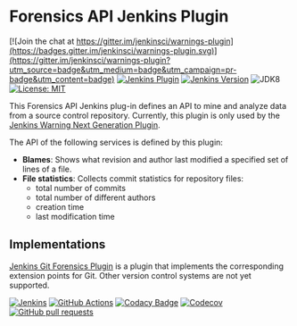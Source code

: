 # Forensics API Jenkins Plugin

[![Join the chat at https://gitter.im/jenkinsci/warnings-plugin](https://badges.gitter.im/jenkinsci/warnings-plugin.svg)](https://gitter.im/jenkinsci/warnings-plugin?utm_source=badge&utm_medium=badge&utm_campaign=pr-badge&utm_content=badge)
[![Jenkins Plugin](https://img.shields.io/jenkins/plugin/v/forensics-api.svg)](https://plugins.jenkins.io/forensics-api)
[![Jenkins Version](https://img.shields.io/badge/Jenkins-2.138.4-green.svg?label=min.%20Jenkins)](https://jenkins.io/download/)
![JDK8](https://img.shields.io/badge/jdk-8-yellow.svg?label=min.%20JDK)
[![License: MIT](https://img.shields.io/badge/license-MIT-yellow.svg)](https://opensource.org/licenses/MIT)

This Forensics API Jenkins plug-in defines an API to mine and analyze data from a source control repository. Currently, this plugin is only used
by the [Jenkins Warning Next Generation Plugin](https://github.com/jenkinsci/warnings-ng-plugin).
 
The API of the following services is defined by this plugin:
- **Blames**: Shows what revision and author last modified a specified set of lines of a file.
- **File statistics**: Collects commit statistics for repository files:
  - total number of commits
  - total number of different authors
  - creation time
  - last modification time

## Implementations

[Jenkins Git Forensics Plugin](https://github.com/jenkinsci/git-forensics-plugin) is a plugin that implements the 
corresponding extension points for Git. Other version control systems are not yet supported.  

[![Jenkins](https://ci.jenkins.io/job/Plugins/job/forensics-api-plugin/job/master/badge/icon)](https://ci.jenkins.io/job/Plugins/job/forensics-api-plugin/job/master/)
[![GitHub Actions](https://github.com/jenkinsci/forensics-api-plugin/workflows/GitHub%20Actions/badge.svg)](https://github.com/jenkinsci/forensics-api-plugin/actions)
[![Codacy Badge](https://api.codacy.com/project/badge/Grade/1be7bb5b899446968e411e6e59c8ea6c)](https://www.codacy.com/app/jenkinsci/forensics-api-plugin?utm_source=github.com&amp;utm_medium=referral&amp;utm_content=jenkinsci/forensics-api-plugin&amp;utm_campaign=Badge_Grade)
[![Codecov](https://img.shields.io/codecov/c/github/jenkinsci/forensics-api-plugin.svg)](https://codecov.io/gh/jenkinsci/forensics-api-plugin)
[![GitHub pull requests](https://img.shields.io/github/issues-pr/jenkinsci/forensics-api-plugin.svg)](https://github.com/jenkinsci/forensics-api-plugin/pulls)


